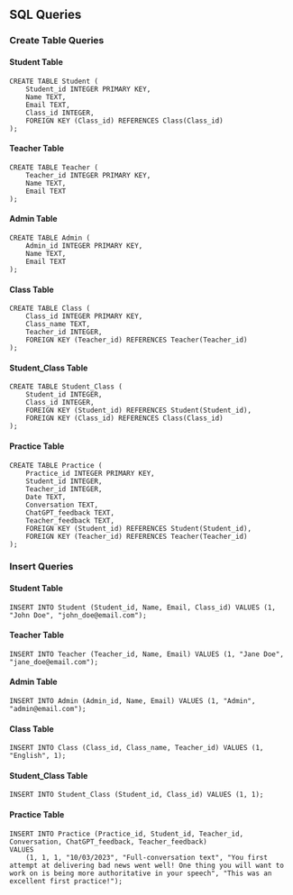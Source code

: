 ## SQL Queries

### Create Table Queries
#### Student Table
```sqlite
CREATE TABLE Student (
    Student_id INTEGER PRIMARY KEY,
    Name TEXT,
    Email TEXT,
    Class_id INTEGER,
    FOREIGN KEY (Class_id) REFERENCES Class(Class_id)
);
```
#### Teacher Table
```sqlite
CREATE TABLE Teacher (
    Teacher_id INTEGER PRIMARY KEY,
    Name TEXT,
    Email TEXT
);
```
#### Admin Table
```sqlite
CREATE TABLE Admin (
    Admin_id INTEGER PRIMARY KEY,
    Name TEXT,
    Email TEXT
);
```
#### Class Table
```sqlite
CREATE TABLE Class (
    Class_id INTEGER PRIMARY KEY,
    Class_name TEXT,
    Teacher_id INTEGER,
    FOREIGN KEY (Teacher_id) REFERENCES Teacher(Teacher_id)
);
```
#### Student_Class Table
```sqlite
CREATE TABLE Student_Class (
    Student_id INTEGER,
    Class_id INTEGER,
    FOREIGN KEY (Student_id) REFERENCES Student(Student_id),
    FOREIGN KEY (Class_id) REFERENCES Class(Class_id)
);
```
#### Practice Table
```sqlite
CREATE TABLE Practice (
    Practice_id INTEGER PRIMARY KEY,
    Student_id INTEGER,
    Teacher_id INTEGER,
    Date TEXT,
    Conversation TEXT,
    ChatGPT_feedback TEXT,
    Teacher_feedback TEXT,
    FOREIGN KEY (Student_id) REFERENCES Student(Student_id),
    FOREIGN KEY (Teacher_id) REFERENCES Teacher(Teacher_id)
);
```
### Insert Queries
#### Student Table
```sqlite
INSERT INTO Student (Student_id, Name, Email, Class_id) VALUES (1, "John Doe", "john_doe@email.com");
```
#### Teacher Table
```sqlite
INSERT INTO Teacher (Teacher_id, Name, Email) VALUES (1, "Jane Doe", "jane_doe@email.com");
```
#### Admin Table
```sqlite
INSERT INTO Admin (Admin_id, Name, Email) VALUES (1, "Admin", "admin@email.com");
```
#### Class Table
```sqlite
INSERT INTO Class (Class_id, Class_name, Teacher_id) VALUES (1, "English", 1);
```
#### Student_Class Table
```sqlite
INSERT INTO Student_Class (Student_id, Class_id) VALUES (1, 1);
```
#### Practice Table
```sqlite
INSERT INTO Practice (Practice_id, Student_id, Teacher_id, Conversation, ChatGPT_feedback, Teacher_feedback) 
VALUES 
    (1, 1, 1, "10/03/2023", "Full-conversation text", "You first attempt at delivering bad news went well! One thing you will want to work on is being more authoritative in your speech", "This was an excellent first practice!");
```